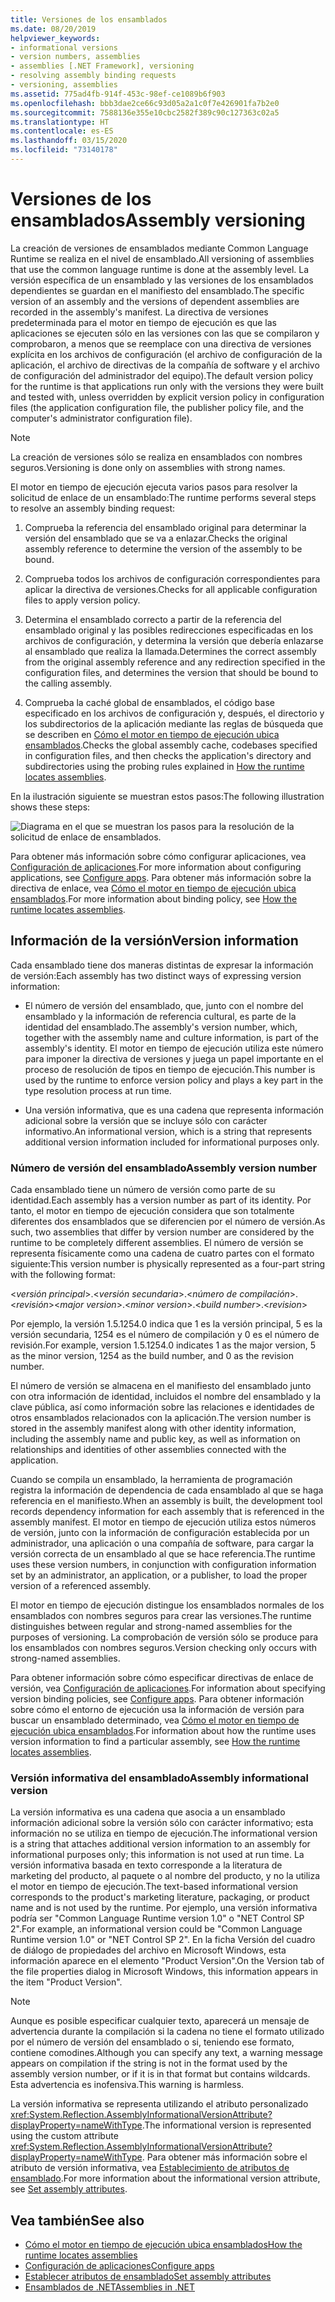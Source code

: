 ```yaml
---
title: Versiones de los ensamblados
ms.date: 08/20/2019
helpviewer_keywords:
- informational versions
- version numbers, assemblies
- assemblies [.NET Framework], versioning
- resolving assembly binding requests
- versioning, assemblies
ms.assetid: 775ad4fb-914f-453c-98ef-ce1089b6f903
ms.openlocfilehash: bbb3dae2ce66c93d05a2a1c0f7e426901fa7b2e0
ms.sourcegitcommit: 7588136e355e10cbc2582f389c90c127363c02a5
ms.translationtype: HT
ms.contentlocale: es-ES
ms.lasthandoff: 03/15/2020
ms.locfileid: "73140178"
---
```

# <a name="assembly-versioning"></a><span data-ttu-id="c6998-102">Versiones de los ensamblados</span><span class="sxs-lookup"><span data-stu-id="c6998-102">Assembly versioning</span></span>

<span data-ttu-id="c6998-103">La creación de versiones de ensamblados mediante Common Language Runtime se realiza en el nivel de ensamblado.</span><span class="sxs-lookup"><span data-stu-id="c6998-103">All versioning of assemblies that use the common language runtime is done at the assembly level.</span></span> <span data-ttu-id="c6998-104">La versión específica de un ensamblado y las versiones de los ensamblados dependientes se guardan en el manifiesto del ensamblado.</span><span class="sxs-lookup"><span data-stu-id="c6998-104">The specific version of an assembly and the versions of dependent assemblies are recorded in the assembly's manifest.</span></span> <span data-ttu-id="c6998-105">La directiva de versiones predeterminada para el motor en tiempo de ejecución es que las aplicaciones se ejecuten sólo en las versiones con las que se compilaron y comprobaron, a menos que se reemplace con una directiva de versiones explícita en los archivos de configuración (el archivo de configuración de la aplicación, el archivo de directivas de la compañía de software y el archivo de configuración del administrador del equipo).</span><span class="sxs-lookup"><span data-stu-id="c6998-105">The default version policy for the runtime is that applications run only with the versions they were built and tested with, unless overridden by explicit version policy in configuration files (the application configuration file, the publisher policy file, and the computer's administrator configuration file).</span></span>  
  
> [!NOTE]
> <span data-ttu-id="c6998-106">La creación de versiones sólo se realiza en ensamblados con nombres seguros.</span><span class="sxs-lookup"><span data-stu-id="c6998-106">Versioning is done only on assemblies with strong names.</span></span>  
  
<span data-ttu-id="c6998-107">El motor en tiempo de ejecución ejecuta varios pasos para resolver la solicitud de enlace de un ensamblado:</span><span class="sxs-lookup"><span data-stu-id="c6998-107">The runtime performs several steps to resolve an assembly binding request:</span></span>  
  
1. <span data-ttu-id="c6998-108">Comprueba la referencia del ensamblado original para determinar la versión del ensamblado que se va a enlazar.</span><span class="sxs-lookup"><span data-stu-id="c6998-108">Checks the original assembly reference to determine the version of the assembly to be bound.</span></span>  
  
2. <span data-ttu-id="c6998-109">Comprueba todos los archivos de configuración correspondientes para aplicar la directiva de versiones.</span><span class="sxs-lookup"><span data-stu-id="c6998-109">Checks for all applicable configuration files to apply version policy.</span></span>  
  
3. <span data-ttu-id="c6998-110">Determina el ensamblado correcto a partir de la referencia del ensamblado original y las posibles redirecciones especificadas en los archivos de configuración, y determina la versión que debería enlazarse al ensamblado que realiza la llamada.</span><span class="sxs-lookup"><span data-stu-id="c6998-110">Determines the correct assembly from the original assembly reference and any redirection specified in the configuration files, and determines the version that should be bound to the calling assembly.</span></span>  
  
4. <span data-ttu-id="c6998-111">Comprueba la caché global de ensamblados, el código base especificado en los archivos de configuración y, después, el directorio y los subdirectorios de la aplicación mediante las reglas de búsqueda que se describen en [Cómo el motor en tiempo de ejecución ubica ensamblados](../../framework/deployment/how-the-runtime-locates-assemblies.md).</span><span class="sxs-lookup"><span data-stu-id="c6998-111">Checks the global assembly cache, codebases specified in configuration files, and then checks the application's directory and subdirectories using the probing rules explained in [How the runtime locates assemblies](../../framework/deployment/how-the-runtime-locates-assemblies.md).</span></span>  
  
<span data-ttu-id="c6998-112">En la ilustración siguiente se muestran estos pasos:</span><span class="sxs-lookup"><span data-stu-id="c6998-112">The following illustration shows these steps:</span></span>  
  
![Diagrama en el que se muestran los pasos para la resolución de la solicitud de enlace de ensamblados.](./media/versioning/resolve-assembly-binding-request.gif)
  
<span data-ttu-id="c6998-114">Para obtener más información sobre cómo configurar aplicaciones, vea [Configuración de aplicaciones](../../framework/configure-apps/index.md).</span><span class="sxs-lookup"><span data-stu-id="c6998-114">For more information about configuring applications, see [Configure apps](../../framework/configure-apps/index.md).</span></span> <span data-ttu-id="c6998-115">Para obtener más información sobre la directiva de enlace, vea [Cómo el motor en tiempo de ejecución ubica ensamblados](../../framework/deployment/how-the-runtime-locates-assemblies.md).</span><span class="sxs-lookup"><span data-stu-id="c6998-115">For more information about binding policy, see [How the runtime locates assemblies](../../framework/deployment/how-the-runtime-locates-assemblies.md).</span></span>  
  
## <a name="version-information"></a><span data-ttu-id="c6998-116">Información de la versión</span><span class="sxs-lookup"><span data-stu-id="c6998-116">Version information</span></span>  

<span data-ttu-id="c6998-117">Cada ensamblado tiene dos maneras distintas de expresar la información de versión:</span><span class="sxs-lookup"><span data-stu-id="c6998-117">Each assembly has two distinct ways of expressing version information:</span></span>  
  
- <span data-ttu-id="c6998-118">El número de versión del ensamblado, que, junto con el nombre del ensamblado y la información de referencia cultural, es parte de la identidad del ensamblado.</span><span class="sxs-lookup"><span data-stu-id="c6998-118">The assembly's version number, which, together with the assembly name and culture information, is part of the assembly's identity.</span></span> <span data-ttu-id="c6998-119">El motor en tiempo de ejecución utiliza este número para imponer la directiva de versiones y juega un papel importante en el proceso de resolución de tipos en tiempo de ejecución.</span><span class="sxs-lookup"><span data-stu-id="c6998-119">This number is used by the runtime to enforce version policy and plays a key part in the type resolution process at run time.</span></span>  
  
- <span data-ttu-id="c6998-120">Una versión informativa, que es una cadena que representa información adicional sobre la versión que se incluye sólo con carácter informativo.</span><span class="sxs-lookup"><span data-stu-id="c6998-120">An informational version, which is a string that represents additional version information included for informational purposes only.</span></span>  
  
### <a name="assembly-version-number"></a><span data-ttu-id="c6998-121">Número de versión del ensamblado</span><span class="sxs-lookup"><span data-stu-id="c6998-121">Assembly version number</span></span>  

<span data-ttu-id="c6998-122">Cada ensamblado tiene un número de versión como parte de su identidad.</span><span class="sxs-lookup"><span data-stu-id="c6998-122">Each assembly has a version number as part of its identity.</span></span> <span data-ttu-id="c6998-123">Por tanto, el motor en tiempo de ejecución considera que son totalmente diferentes dos ensamblados que se diferencien por el número de versión.</span><span class="sxs-lookup"><span data-stu-id="c6998-123">As such, two assemblies that differ by version number are considered by the runtime to be completely different assemblies.</span></span> <span data-ttu-id="c6998-124">El número de versión se representa físicamente como una cadena de cuatro partes con el formato siguiente:</span><span class="sxs-lookup"><span data-stu-id="c6998-124">This version number is physically represented as a four-part string with the following format:</span></span>  
  
<span data-ttu-id="c6998-125">\<*versión principal*>.\<*versión secundaria*>.\<*número de compilación*>.\<*revisión*></span><span class="sxs-lookup"><span data-stu-id="c6998-125">\<*major version*>.\<*minor version*>.\<*build number*>.\<*revision*></span></span>  
  
<span data-ttu-id="c6998-126">Por ejemplo, la versión 1.5.1254.0 indica que 1 es la versión principal, 5 es la versión secundaria, 1254 es el número de compilación y 0 es el número de revisión.</span><span class="sxs-lookup"><span data-stu-id="c6998-126">For example, version 1.5.1254.0 indicates 1 as the major version, 5 as the minor version, 1254 as the build number, and 0 as the revision number.</span></span>  
  
<span data-ttu-id="c6998-127">El número de versión se almacena en el manifiesto del ensamblado junto con otra información de identidad, incluidos el nombre del ensamblado y la clave pública, así como información sobre las relaciones e identidades de otros ensamblados relacionados con la aplicación.</span><span class="sxs-lookup"><span data-stu-id="c6998-127">The version number is stored in the assembly manifest along with other identity information, including the assembly name and public key, as well as information on relationships and identities of other assemblies connected with the application.</span></span>  
  
<span data-ttu-id="c6998-128">Cuando se compila un ensamblado, la herramienta de programación registra la información de dependencia de cada ensamblado al que se haga referencia en el manifiesto.</span><span class="sxs-lookup"><span data-stu-id="c6998-128">When an assembly is built, the development tool records dependency information for each assembly that is referenced in the assembly manifest.</span></span> <span data-ttu-id="c6998-129">El motor en tiempo de ejecución utiliza estos números de versión, junto con la información de configuración establecida por un administrador, una aplicación o una compañía de software, para cargar la versión correcta de un ensamblado al que se hace referencia.</span><span class="sxs-lookup"><span data-stu-id="c6998-129">The runtime uses these version numbers, in conjunction with configuration information set by an administrator, an application, or a publisher, to load the proper version of a referenced assembly.</span></span>  
  
<span data-ttu-id="c6998-130">El motor en tiempo de ejecución distingue los ensamblados normales de los ensamblados con nombres seguros para crear las versiones.</span><span class="sxs-lookup"><span data-stu-id="c6998-130">The runtime distinguishes between regular and strong-named assemblies for the purposes of versioning.</span></span> <span data-ttu-id="c6998-131">La comprobación de versión sólo se produce para los ensamblados con nombres seguros.</span><span class="sxs-lookup"><span data-stu-id="c6998-131">Version checking only occurs with strong-named assemblies.</span></span>  
  
<span data-ttu-id="c6998-132">Para obtener información sobre cómo especificar directivas de enlace de versión, vea [Configuración de aplicaciones](../../framework/configure-apps/index.md).</span><span class="sxs-lookup"><span data-stu-id="c6998-132">For information about specifying version binding policies, see [Configure apps](../../framework/configure-apps/index.md).</span></span> <span data-ttu-id="c6998-133">Para obtener información sobre cómo el entorno de ejecución usa la información de versión para buscar un ensamblado determinado, vea [Cómo el motor en tiempo de ejecución ubica ensamblados](../../framework/deployment/how-the-runtime-locates-assemblies.md).</span><span class="sxs-lookup"><span data-stu-id="c6998-133">For information about how the runtime uses version information to find a particular assembly, see [How the runtime locates assemblies](../../framework/deployment/how-the-runtime-locates-assemblies.md).</span></span>  
  
### <a name="assembly-informational-version"></a><span data-ttu-id="c6998-134">Versión informativa del ensamblado</span><span class="sxs-lookup"><span data-stu-id="c6998-134">Assembly informational version</span></span>  

<span data-ttu-id="c6998-135">La versión informativa es una cadena que asocia a un ensamblado información adicional sobre la versión sólo con carácter informativo; esta información no se utiliza en tiempo de ejecución.</span><span class="sxs-lookup"><span data-stu-id="c6998-135">The informational version is a string that attaches additional version information to an assembly for informational purposes only; this information is not used at run time.</span></span> <span data-ttu-id="c6998-136">La versión informativa basada en texto corresponde a la literatura de marketing del producto, al paquete o al nombre del producto, y no la utiliza el motor en tiempo de ejecución.</span><span class="sxs-lookup"><span data-stu-id="c6998-136">The text-based informational version corresponds to the product's marketing literature, packaging, or product name and is not used by the runtime.</span></span> <span data-ttu-id="c6998-137">Por ejemplo, una versión informativa podría ser "Common Language Runtime version 1.0" o "NET Control SP 2".</span><span class="sxs-lookup"><span data-stu-id="c6998-137">For example, an informational version could be "Common Language Runtime version 1.0" or "NET Control SP 2".</span></span> <span data-ttu-id="c6998-138">En la ficha Versión del cuadro de diálogo de propiedades del archivo en Microsoft Windows, esta información aparece en el elemento "Product Version".</span><span class="sxs-lookup"><span data-stu-id="c6998-138">On the Version tab of the file properties dialog in Microsoft Windows, this information appears in the item "Product Version".</span></span>  
  
> [!NOTE]
> <span data-ttu-id="c6998-139">Aunque es posible especificar cualquier texto, aparecerá un mensaje de advertencia durante la compilación si la cadena no tiene el formato utilizado por el número de versión del ensamblado o si, teniendo ese formato, contiene comodines.</span><span class="sxs-lookup"><span data-stu-id="c6998-139">Although you can specify any text, a warning message appears on compilation if the string is not in the format used by the assembly version number, or if it is in that format but contains wildcards.</span></span> <span data-ttu-id="c6998-140">Esta advertencia es inofensiva.</span><span class="sxs-lookup"><span data-stu-id="c6998-140">This warning is harmless.</span></span>  
  
<span data-ttu-id="c6998-141">La versión informativa se representa utilizando el atributo personalizado <xref:System.Reflection.AssemblyInformationalVersionAttribute?displayProperty=nameWithType>.</span><span class="sxs-lookup"><span data-stu-id="c6998-141">The informational version is represented using the custom attribute <xref:System.Reflection.AssemblyInformationalVersionAttribute?displayProperty=nameWithType>.</span></span> <span data-ttu-id="c6998-142">Para obtener más información sobre el atributo de versión informativa, vea [Establecimiento de atributos de ensamblado](set-attributes.md).</span><span class="sxs-lookup"><span data-stu-id="c6998-142">For more information about the informational version attribute, see [Set assembly attributes](set-attributes.md).</span></span>  
  
## <a name="see-also"></a><span data-ttu-id="c6998-143">Vea también</span><span class="sxs-lookup"><span data-stu-id="c6998-143">See also</span></span>

- [<span data-ttu-id="c6998-144">Cómo el motor en tiempo de ejecución ubica ensamblados</span><span class="sxs-lookup"><span data-stu-id="c6998-144">How the runtime locates assemblies</span></span>](../../framework/deployment/how-the-runtime-locates-assemblies.md)
- [<span data-ttu-id="c6998-145">Configuración de aplicaciones</span><span class="sxs-lookup"><span data-stu-id="c6998-145">Configure apps</span></span>](../../framework/configure-apps/index.md)
- [<span data-ttu-id="c6998-146">Establecer atributos de ensamblado</span><span class="sxs-lookup"><span data-stu-id="c6998-146">Set assembly attributes</span></span>](set-attributes.md)
- [<span data-ttu-id="c6998-147">Ensamblados de .NET</span><span class="sxs-lookup"><span data-stu-id="c6998-147">Assemblies in .NET</span></span>](index.md)
